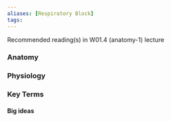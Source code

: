 ```yaml
---
aliases: [Respiratory Block]
tags: 
---
```




Recommended reading(s) in W01.4 (anatomy-1) lecture

### Anatomy


### Physiology

### Key Terms

#### Big ideas
